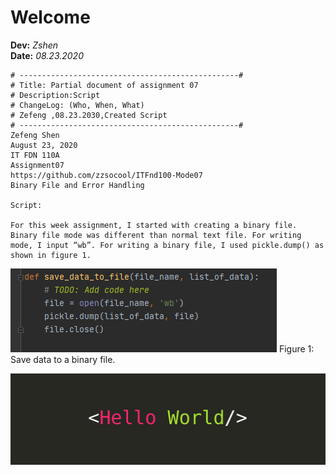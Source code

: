 # Welcome
**Dev:** *Zshen*  
**Date:** *08.23.2020*
```
# -------------------------------------------------#
# Title: Partial document of assignment 07
# Description:Script
# ChangeLog: (Who, When, What)
# Zefeng ,08.23.2030,Created Script
# -------------------------------------------------#
Zefeng Shen
August 23, 2020
IT FDN 110A
Assignment07
https://github.com/zzsocool/ITFnd100-Mode07
Binary File and Error Handling

Script:

For this week assignment, I started with creating a binary file. Binary file mode was different than normal text file. For writing mode, I input “wb”. For writing a binary file, I used pickle.dump() as shown in figure 1.
```
![Figure 1](https://github.com/zzsocool/ITFnd100-Mode07/blob/master/docs/assignmeng.png "Figure 1")
Figure 1: Save data to a binary file.


![HelloWorld](https://github.com/zzsocool/ITFnd100-Mode07/blob/master/docs/1_0KFB17_NGTPB0XWyc4BSgQ.jpeg "HelloWorld")
